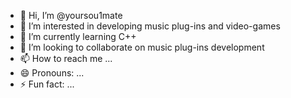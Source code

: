 - 👋 Hi, I’m @yoursou1mate
- 👀 I’m interested in developing music plug-ins and video-games
- 🌱 I’m currently learning C++
- 💞️ I’m looking to collaborate on music plug-ins development
- 📫 How to reach me ...
- 😄 Pronouns: ...
- ⚡ Fun fact: ...

<!---
yoursou1mate/yoursou1mate is a ✨ special ✨ repository because its `README.md` (this file) appears on your GitHub profile.
You can click the Preview link to take a look at your changes.
--->
